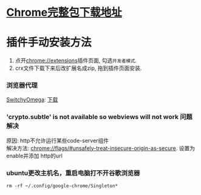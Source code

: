 # [Chrome完整包下载地址](https://www.google.cn/chrome/?standalone=1&extra=stablechannel)

# 插件手动安装方法
1. 点开[chrome://extensions](chrome://extensions)插件页面, 勾选```开发者模式```.
2. crx文件下载下来后改扩展名成zip, 拖到插件页面安装.

### 浏览器代理
[SwitchyOmega](https://github.com/FelisCatus/SwitchyOmega): [下载](https://github.com/FelisCatus/SwitchyOmega/releases)


### 'crypto.subtle' is not available so webviews will not work 问题解决
原因: http不允许运行某些code-server组件<br>
解决方法: [chrome://flags/#unsafely-treat-insecure-origin-as-secure](chrome://flags/#unsafely-treat-insecure-origin-as-secure). 设置为enable并添加 http的url<br>


### ubuntu更改主机名，重启电脑打不开谷歌浏览器
```shell
rm -rf ~/.config/google-chrome/Singleton*
```